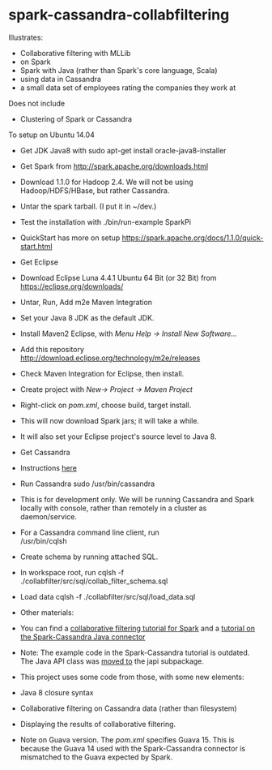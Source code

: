 spark-cassandra-collabfiltering
===============================

Illustrates:
- Collaborative filtering with MLLib
- on Spark 
- Spark with Java (rather than Spark's core language, Scala)
- using data in Cassandra
- a small data set of employees rating the companies they work at

Does not include
- Clustering of Spark or Cassandra

To setup on Ubuntu 14.04
- Get JDK Java8 with
    sudo apt-get install oracle-java8-installer

- Get Spark from http://spark.apache.org/downloads.html
- Download 1.1.0 for Hadoop 2.4. We will not be using Hadoop/HDFS/HBase, but rather Cassandra.
- Untar the spark tarball. (I put it in ~/dev.)
- Test the installation with 
    ./bin/run-example SparkPi
- QuickStart has more on setup  https://spark.apache.org/docs/1.1.0/quick-start.html

- Get Eclipse
- Download Eclipse Luna 4.4.1 Ubuntu 64 Bit (or 32 Bit) from https://eclipse.org/downloads/
- Untar, Run, Add m2e Maven Integration
- Set your Java 8 JDK as the default JDK. 
- Install Maven2 Eclipse, with *Menu Help -> Install New Software…*
- Add this repository http://download.eclipse.org/technology/m2e/releases 
- Check Maven Integration for Eclipse, then install.

- Create project with *New-> Project -> Maven Project*

- Right-click on *pom.xml*, choose build, target install.
- This will now download Spark jars; it will take a while.
- It will also set your Eclipse project's source level to Java 8.
 
- Get Cassandra
- Instructions [here](http://www.datastax.com/documentation/cassandra/2.0/cassandra/install/installDeb_t.html)
- Run Cassandra
     sudo /usr/bin/cassandra

- This is for development only. We will be running Cassandra and Spark locally with console, rather than remotely in a cluster as daemon/service.
- For a Cassandra command line client, run  
    /usr/bin/cqlsh

- Create schema by running attached SQL.
- In workspace root, run
 cqlsh -f ./collabfilter/src/sql/collab_filter_schema.sql
- Load data
    cqlsh -f ./collabfilter/src/sql/load_data.sql

- Other materials:
- You can find a [collaborative filtering tutorial for Spark](https://spark.apache.org/docs/1.1.0/mllib-collaborative-filtering.html)  and a [tutorial on the Spark-Cassandra Java connector](http://www.datastax.com/dev/blog/accessing-cassandra-from-spark-in-java) 
- Note: The example code in the Spark-Cassandra tutorial is outdated. The Java API class was [moved to](https://github.com/datastax/spark-cassandra-connector/commit/36ad9cd6c13600144e3e27533587db926e41af2e)  the  japi subpackage.
- This project uses some code from those, with some new elements:
- Java 8 closure syntax
- Collaborative filtering on Cassandra data (rather than  filesystem)
- Displaying the  results of collaborative filtering.
- Note on Guava version. The *pom.xml* specifies Guava 15. This is because the  Guava 14 used with the Spark-Cassandra connector is mismatched to the Guava expected by Spark.

 



